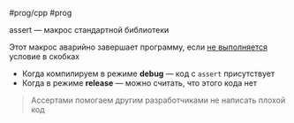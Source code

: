 #prog/cpp #prog 

assert — макрос стандартной библиотеки

Этот макрос аварийно завершает программу, если <u>не выполняется</u> условие в скобках

- Когда компилируем в режиме **debug** — код с `assert` присутствует
- Когда в режиме **release** — можно считать, что этого кода нет

> Ассертами помогаем другим разработчиками не написать плохой код